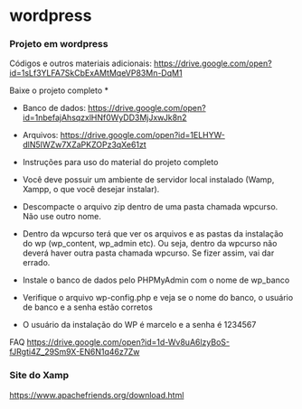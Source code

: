 # wordpress
### Projeto em wordpress



Códigos e outros materiais adicionais: https://drive.google.com/open?id=1sLf3YLFA7SkCbExAMtMqeVP83Mn-DqM1

Baixe o projeto completo *

- Banco de dados: https://drive.google.com/open?id=1nbefajAhsqzxlHNf0WyDD3MjJxwJk8n2

- Arquivos: https://drive.google.com/open?id=1ELHYW-dlN5IWZw7XZaPKZOPz3qXe61zt



* Instruções para uso do material do projeto completo

- Você deve possuir um ambiente de servidor local instalado (Wamp, Xampp, o que você desejar instalar).

- Descompacte o arquivo zip dentro de uma pasta chamada wpcurso. Não use outro nome.

- Dentro da wpcurso terá que ver os arquivos e as pastas da instalação do wp (wp_content, wp_admin etc). Ou seja, dentro da wpcurso não deverá haver outra pasta chamada wpcurso. Se fizer assim, vai dar errado.

- Instale o banco de dados pelo PHPMyAdmin com o nome de wp_banco

- Verifique o arquivo wp-config.php e veja se o nome do banco, o usuário de banco e a senha estão corretos

- O usuário da instalação do WP é marcelo e a senha é 1234567


FAQ
https://drive.google.com/open?id=1d-Wv8uA6lzyBoS-fJRgti4Z_29Sm9X-EN6N1q46z7Zw

### Site do Xamp

https://www.apachefriends.org/download.html




